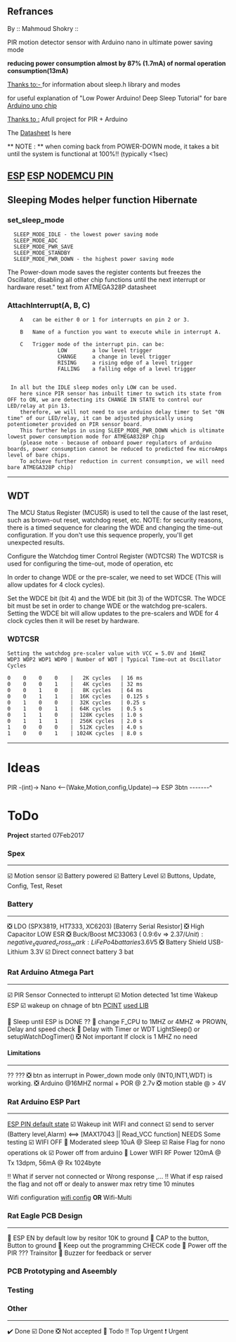 
## Refrances

By :: Mahmoud Shokry :: 

PIR motion detector sensor with Arduino nano in ultimate power saving mode 

**reducing power consumption almost by 87% (1.7mA) of normal operation consumption(13mA)**

[Thanks to:- ](http://playground.arduino.cc/Learning/ArduinoSleepCode) for information about sleep.h library and modes

for useful explanation of  "Low Power Arduino! Deep Sleep Tutorial" for bare [Arduino uno chip](http://www.kevindarrah.com/download/arduino_code/LowPowerVideo.ino)

[Thanks to :](https://theelectromania.blogspot.com.eg/2016/02/pir-motion-detector-with-arduino.html) Afull project for PIR + Arduino 

The [Datasheet](http://www.atmel.com/images/atmel-8271-8-bit-avr-microcontroller-atmega48a-48pa-88a-88pa-168a-168pa-328-328p_datasheet_complete.pdf) Is here

** NOTE : ** when coming back from POWER-DOWN mode, it takes a bit until the system is functional at 100%!! (typically <1sec) 

[ESP](https://cdn-shop.adafruit.com/product-files/2471/0A-ESP8266__Datasheet__EN_v4.3.pdf)
[ESP NODEMCU PIN](https://i.stack.imgur.com/w2Scr.jpg)
--- 

## Sleeping Modes helper function Hibernate  

###  set_sleep_mode

```
  SLEEP_MODE_IDLE - the lowest power saving mode
  SLEEP_MODE_ADC
  SLEEP_MODE_PWR_SAVE
  SLEEP_MODE_STANDBY
  SLEEP_MODE_PWR_DOWN - the highest power saving mode
 ```
  
The Power-down mode saves the register contents but freezes the Oscillator, disabling all other chip functions 
until the next interrupt or hardware reset."  text from ATMEGA328P datasheet

### AttachInterrupt(A, B, C)

```
    A   can be either 0 or 1 for interrupts on pin 2 or 3.  
   
    B   Name of a function you want to execute while in interrupt A.
   
    C   Trigger mode of the interrupt pin. can be:
                LOW        a low level trigger
                CHANGE     a change in level trigger
                RISING     a rising edge of a level trigger
                FALLING    a falling edge of a level trigger
 
```

```
 In all but the IDLE sleep modes only LOW can be used.
    here since PIR sensor has inbuilt timer to swtich its state from OFF to ON, we are detecting its CHANGE IN STATE to control our LED/relay at pin 13. 
    therefore, we will not need to use arduino delay timer to Set "ON time" of our LED/relay, it can be adjusted physically using potentiometer provided on PIR sensor board.
    This further helps in using SLEEP_MODE_PWR_DOWN which is ultimate lowest power consumption mode for ATMEGA8328P chip  
    (please note - because of onboard power regulators of arduino boards, power consumption cannot be reduced to predicted few microAmps level of bare chips. 
    To achieve further reduction in current consumption, we will need bare ATMEGA328P chip)
```
---

## WDT

The MCU Status Register (MCUSR) is used to tell the cause of the last
reset, such as brown-out reset, watchdog reset, etc.
NOTE: for security reasons, there is a timed sequence for clearing the
WDE and changing the time-out configuration. If you don't use this
sequence properly, you'll get unexpected results.

Configure the Watchdog timer Control Register (WDTCSR)
The WDTCSR is used for configuring the time-out, mode of operation, etc

In order to change WDE or the pre-scaler, we need to set WDCE (This will
allow updates for 4 clock cycles).

Set the WDCE bit (bit 4) and the WDE bit (bit 3) of the WDTCSR.
The WDCE bit must be set in order to change WDE or the watchdog pre-scalers.
Setting the WDCE bit will allow updates to the pre-scalers and WDE for 4 clock cycles then it will be reset by hardware.

### WDTCSR 
```
Setting the watchdog pre-scaler value with VCC = 5.0V and 16mHZ
WDP3 WDP2 WDP1 WDP0 | Number of WDT | Typical Time-out at Oscillator Cycles

0    0    0    0    |   2K cycles   | 16 ms
0    0    0    1    |   4K cycles   | 32 ms
0    0    1    0    |   8K cycles   | 64 ms
0    0    1    1    |  16K cycles   | 0.125 s
0    1    0    0    |  32K cycles   | 0.25 s
0    1    0    1    |  64K cycles   | 0.5 s
0    1    1    0    |  128K cycles  | 1.0 s
0    1    1    1    |  256K cycles  | 2.0 s
1    0    0    0    |  512K cycles  | 4.0 s
1    0    0    1    | 1024K cycles  | 8.0 s
```
---
# Ideas

PIR -(int)-> Nano <--(Wake,Motion,config,Update)--> ESP
3btn -------^     

# ToDo

**Project** started 07Feb2017

### Spex
---
:ballot_box_with_check: Motion sensor
:ballot_box_with_check: Battery powered
:ballot_box_with_check: Battery Level
:ballot_box_with_check: Buttons, Update, Config, Test, Reset

### Battery 
---
:negative_squared_cross_mark: LDO (SPX3819, HT7333, XC6203) [Baterry Serial Resistor]
:negative_squared_cross_mark: High Capacitor LOW ESR
:negative_squared_cross_mark: Buck/Boost MC33063 ( 0.9:6v => 2.37$/Unit)
:negative_squared_cross_mark: LiFePo4 battaries 3.6V 5$
:negative_squared_cross_mark: Battery Shield USB-Lithium 3.3V
:ballot_box_with_check: Direct connect battery 3 bat 

### Rat Arduino Atmega Part
---
:ballot_box_with_check:  PIR Sensor Connected to intterupt
:ballot_box_with_check: Motion detected 1st time Wakeup ESP 
:ballot_box_with_check: wakeup on chnage of btn [PCINT](https://playground.arduino.cc/Main/PcInt) [used LIB](https://github.com/NicoHood/PinChangeInterrupt)

:black_square_button: Sleep until ESP is DONE  ??
:black_square_button: change F_CPU to 1MHZ or 4MHZ => PROWN, Delay and speed check
:black_square_button: Delay with Timer or WDT LightSleep() or setupWatchDogTimer() :negative_squared_cross_mark: Not important If clock is 1 MHZ no need

#### Limitations
---
?? ??? :negative_squared_cross_mark: btn as interrupt in Power_down mode only (INT0,INT1,WDT) is working.
:negative_squared_cross_mark: Arduino @16MHZ normal + POR @ 2.7v
:negative_squared_cross_mark: motion stable @ > 4V

### Rat Arduino ESP Part 
---
[ESP PIN default state](http://rabbithole.wwwdotorg.org/2017/03/28/esp8266-gpio.html)
:ballot_box_with_check: Wakeup init WIFI and connect
:ballot_box_with_check: send to server (Battery level,Alarm) <==> [MAX17043 || Read_VCC function] NEEDS Some testing
:ballot_box_with_check: WIFI OFF :black_square_button: Moderated sleep 10uA @ Sleep
:ballot_box_with_check: Raise Flag for nono operations ok 
:ballot_box_with_check: Power off from arduino 
:black_square_button: Lower WIFI RF Power 120mA @ Tx 13dpm, 56mA @ Rx 1024byte

:bangbang: What if server not connected or Wrong response ,...
:bangbang: What if esp raised the flag and not off or dealy to answer max retry time 10 minutes

Wifi configuration [wifi config](https://github.com/tzapu/WiFiManager/blob/master/examples/AutoConnectWithFSParametersAndCustomIP/AutoConnectWithFSParametersAndCustomIP.ino) **OR** Wifi-Multi 

### Rat Eagle PCB Design
---
:black_square_button: ESP EN by default low by resitor 10K to ground
:black_square_button: CAP to the button, Button to ground 
:black_square_button: Keep out the programming CHECK code
:black_square_button: Power off the PIR ??? Trainsitor 
:black_square_button: Buzzer for feedback or server

### PCB Prototyping and Aseembly 

### Testing

### Other

---
:heavy_check_mark: Done
:ballot_box_with_check: Done
:negative_squared_cross_mark: Not accepted
:black_square_button: Todo
:bangbang: Top Urgent
:heavy_exclamation_mark: Urgent